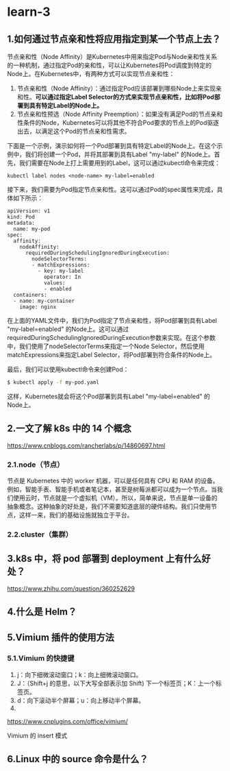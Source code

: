 # learn-3

## 1.如何通过节点亲和性将应用指定到某一个节点上去？

节点亲和性（Node Affinity）是Kubernetes中用来指定Pod与Node亲和性关系的一种机制，通过指定Pod的亲和性，可以让Kubernetes将Pod调度到特定的Node上。在Kubernetes中，有两种方式可以实现节点亲和性：

1. 节点亲和性（Node Affinity）：通过指定Pod应该部署到哪些Node上来实现亲和性。**可以通过指定Label Selector的方式来实现节点亲和性，比如将Pod部署到具有特定Label的Node上。**
2. 节点亲和性预选（Node Affinity Preemption）：如果没有满足Pod的节点亲和性条件的Node，Kubernetes可以将其他不符合Pod要求的节点上的Pod驱逐出去，以满足这个Pod的节点亲和性需求。

下面是一个示例，演示如何将一个Pod部署到具有特定Label的Node上。在这个示例中，我们将创建一个Pod，并将其部署到具有Label "my-label" 的Node上。首先，我们需要在Node上打上需要用到的Label，这可以通过kubectl命令来完成：

```
kubectl label nodes <node-name> my-label=enabled
```

接下来，我们需要为Pod指定节点亲和性。这可以通过Pod的spec属性来完成，具体如下所示：

```
apiVersion: v1
kind: Pod
metadata:
  name: my-pod
spec:
  affinity:
    nodeAffinity:
      requiredDuringSchedulingIgnoredDuringExecution:
        nodeSelectorTerms:
        - matchExpressions:
          - key: my-label
            operator: In
            values:
            - enabled
  containers:
  - name: my-container
    image: nginx
```

在上面的YAML文件中，我们为Pod指定了节点亲和性，将Pod部署到具有Label "my-label=enabled" 的Node上。这可以通过requiredDuringSchedulingIgnoredDuringExecution参数来实现。在这个参数中，我们使用了nodeSelectorTerms来指定一个Node Selector，然后使用matchExpressions来指定Label Selector，将Pod部署到符合条件的Node上。

最后，我们可以使用kubectl命令来创建Pod：

```bash
$ kubectl apply -f my-pod.yaml
```

这样，Kubernetes就会将这个Pod部署到具有Label "my-label=enabled" 的Node上。

## 2.一文了解 k8s 中的 14 个概念

https://www.cnblogs.com/rancherlabs/p/14860697.html

### 2.1.node（节点）

节点是 Kubernetes 中的 worker 机器，可以是任何具有 CPU 和 RAM 的设备。例如，智能手表、智能手机或者笔记本，甚至是树莓派都可以成为一个节点。当我们使用云时，节点就是一个虚拟机（VM）。所以，简单来说，节点是单一设备的抽象概念。这种抽象的好处是，我们不需要知道底层的硬件结构。我们只使用节点，这样一来，我们的基础设施就独立于平台。

### 2.2.cluster（集群）











## 3.k8s 中，将 pod 部署到 deployment 上有什么好处？

https://www.zhihu.com/question/360252629







## 4.什么是 Helm？





## 5.Vimium 插件的使用方法

### 5.1.Vimium 的快捷键

1. j：向下细微滚动窗口；k：向上细微滚动窗口。
2. J：（Shift+j 的意思，以下大写全部表示加 Shift) 下一个标签页；K：上一个标签页。
3. d：向下滚动半个屏幕；u：向上移动半个屏幕。
4. 



https://www.cnplugins.com/office/vimium/

Vimium 的 insert 模式

## 6.Linux 中的 source 命令是什么？















